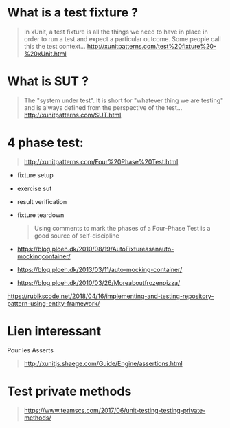 # What is a test fixture ?

> In xUnit, a test fixture is all the things we need to have in place in order to run a test and expect a particular outcome. Some people call this the test context...
> http://xunitpatterns.com/test%20fixture%20-%20xUnit.html

# What is SUT ?

> The "system under test". It is short for "whatever thing we are testing" and is always defined from the perspective of the test...
> http://xunitpatterns.com/SUT.html

# 4 phase test:

> http://xunitpatterns.com/Four%20Phase%20Test.html

- fixture setup
- exercise sut
- result verification
- fixture teardown

  > Using comments to mark the phases of a Four-Phase Test is a good source of self-discipline

- https://blog.ploeh.dk/2010/08/19/AutoFixtureasanauto-mockingcontainer/
- https://blog.ploeh.dk/2013/03/11/auto-mocking-container/
- https://blog.ploeh.dk/2010/03/26/Moreaboutfrozenpizza/

https://rubikscode.net/2018/04/16/implementing-and-testing-repository-pattern-using-entity-framework/

# Lien interessant

Pour les Asserts

> http://xunitjs.shaege.com/Guide/Engine/assertions.html

# Test private methods

> https://www.teamscs.com/2017/06/unit-testing-testing-private-methods/

